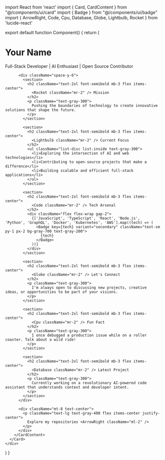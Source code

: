 import React from 'react'
import { Card, CardContent } from "@/components/ui/card"
import { Badge } from "@/components/ui/badge"
import { ArrowRight, Code, Cpu, Database, Globe, Lightbulb, Rocket } from 'lucide-react'

export default function Component() {
  return (
    <div className="min-h-screen bg-gradient-to-br from-gray-900 to-gray-800 text-white p-8 font-mono">
      <Card className="max-w-4xl mx-auto bg-black/50 border-gray-700">
        <CardContent className="p-6">
          <h1 className="text-4xl font-bold mb-4 bg-clip-text text-transparent bg-gradient-to-r from-blue-400 to-purple-600">
            Your Name
          </h1>
          <p className="text-xl mb-6 text-gray-300">Full-Stack Developer | AI Enthusiast | Open Source Contributor</p>
          
          <div className="space-y-6">
            <section>
              <h2 className="text-2xl font-semibold mb-3 flex items-center">
                <Rocket className="mr-2" /> Mission
              </h2>
              <p className="text-gray-300">
                Pushing the boundaries of technology to create innovative solutions that shape the future.
              </p>
            </section>

            <section>
              <h2 className="text-2xl font-semibold mb-3 flex items-center">
                <Lightbulb className="mr-2" /> Current Focus
              </h2>
              <ul className="list-disc list-inside text-gray-300">
                <li>Exploring the intersection of AI and web technologies</li>
                <li>Contributing to open-source projects that make a difference</li>
                <li>Building scalable and efficient full-stack applications</li>
              </ul>
            </section>

            <section>
              <h2 className="text-2xl font-semibold mb-3 flex items-center">
                <Code className="mr-2" /> Tech Arsenal
              </h2>
              <div className="flex flex-wrap gap-2">
                {['JavaScript', 'TypeScript', 'React', 'Node.js', 'Python', 'GraphQL', 'Docker', 'Kubernetes', 'AWS'].map((tech) => (
                  <Badge key={tech} variant="secondary" className="text-sm py-1 px-2 bg-gray-700 text-gray-200">
                    {tech}
                  </Badge>
                ))}
              </div>
            </section>

            <section>
              <h2 className="text-2xl font-semibold mb-3 flex items-center">
                <Globe className="mr-2" /> Let's Connect
              </h2>
              <p className="text-gray-300">
                I'm always open to discussing new projects, creative ideas, or opportunities to be part of your visions.
              </p>
            </section>

            <section>
              <h2 className="text-2xl font-semibold mb-3 flex items-center">
                <Cpu className="mr-2" /> Fun Fact
              </h2>
              <p className="text-gray-300">
                I once debugged a production issue while on a roller coaster. Talk about a wild ride!
              </p>
            </section>

            <section>
              <h2 className="text-2xl font-semibold mb-3 flex items-center">
                <Database className="mr-2" /> Latest Project
              </h2>
              <p className="text-gray-300">
                Currently working on a revolutionary AI-powered code assistant that understands context and developer intent.
              </p>
            </section>
          </div>

          <div className="mt-8 text-center">
            <p className="text-lg text-gray-400 flex items-center justify-center">
              Explore my repositories <ArrowRight className="ml-2" />
            </p>
          </div>
        </CardContent>
      </Card>
    </div>
  )
}
